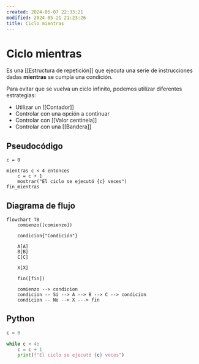 ```yaml
---
created: 2024-05-07 22:33:21
modified: 2024-05-21 21:23:26
title: Ciclo mientras
---
```


# Ciclo mientras

Es una [[Estructura de repetición]] que ejecuta una serie de instrucciones dadas **mientras** se cumpla una condición.

Para evitar que se vuelva un ciclo infinito, podemos utilizar diferentes estrategias:

- Utilizar un [[Contador]]
- Controlar con una opción a continuar
- Controlar con [[Valor centinela]]
- Controlar con una [[Bandera]]

## Pseudocódigo

```
c = 0

mientras c < 4 entonces
    c = c + 1
    mostrar("El ciclo se ejecutó {c} veces")
fin_mientras
```

## Diagrama de flujo

```mermaid
flowchart TB
	comienzo([comienzo])
    
    condicion{"Condición"}
    
    A[A]
    B[B]
    C[C]
    
    X[X]
    
	fin([fin])
    
	comienzo --> condicion
	condicion -- Sí --> A --> B --> C --> condicion
	condicion -- No --> X ---> fin
```

## Python

```python
c = 0

while c < 4:
    c = c + 1
    print(f"El ciclo se ejecutó {c} veces")
```
